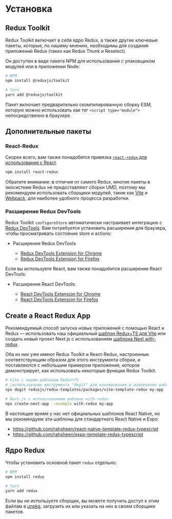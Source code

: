 # Установка

## Redux Toolkit

Redux Toolkit включает в себя ядро ​​Redux, а также другие ключевые пакеты, которые, по нашему мнению, необходимы для создания приложений Redux (таких как Redux Thunk и Reselect).

Он доступен в виде пакета NPM для использования с упаковщиком модулей или в приложении Node:

```bash
# NPM
npm install @reduxjs/toolkit

# Yarn
yarn add @reduxjs/toolkit
```

Пакет включает предварительно скомпилированную сборку ESM, которую можно использовать как тег `<script type="module">` непосредственно в браузере.

## Дополнительные пакеты

### React-Redux

Скорее всего, вам также понадобятся привязка [`react-redux` для использования с React](https://github.com/reduxjs/react-redux).

```bash
npm install react-redux
```

Обратите внимание: в отличие от самого Redux, многие пакеты в экосистеме Redux не предоставляют сборки UMD, поэтому мы рекомендуем использовать сборщики модулей, такие как [Vite](https://vitejs.dev/) и [Webpack](https://webpack.js.org/), для наиболее удобного процесса разработки.

### Расширение Redux DevTools

Redux Toolkit `configureStore` автоматически настраивает интеграцию с [Redux DevTools](https://github.com/reduxjs/redux-devtools/tree/main/extension). Вам потребуется установить расширения для браузера, чтобы просматривать состояние store и actions:

- Расширение Redux DevTools

  - [Redux DevTools Extension for Chrome](https://chrome.google.com/webstore/detail/redux-devtools/lmhkpmbekcpmknklioeibfkpmmfibljd?hl=en)
  - [Redux DevTools Extension for Firefox](https://addons.mozilla.org/en-US/firefox/addon/reduxdevtools/)

Если вы используете React, вам также понадобится расширение React DevTools:

- Расширение React DevTools:

  - [React DevTools Extension for Chrome](https://chrome.google.com/webstore/detail/react-developer-tools/fmkadmapgofadopljbjfkapdkoienihi?hl=en)
  - [React DevTools Extension for Firefox](https://addons.mozilla.org/en-US/firefox/addon/react-devtools/)

## Create a React Redux App

Рекомендуемый способ запуска новых приложений с помощью React и Redux — использовать наш официальный [шаблон Redux+TS для Vite](https://github.com/reduxjs/redux-templates) или создать новый проект Next.js с использованием [шаблона Next with-redux](https://github.com/vercel/next.js/tree/canary/examples/with-redux).

Оба из них уже имеют Redux Toolkit и React-Redux, настроенные соответствующим образом для этого инструмента сборки, и поставляются с небольшим примером приложения, которое демонстрирует, как использовать некоторые функции Redux Toolkit.

```bash
# Vite с нашим шаблоном Redux+TS
# (использование инструмента "degit" для клонирования и извлечения шаблона)
npx degit reduxjs/redux-templates/packages/vite-template-redux my-app

# Next.js с использованием шаблона with-redux
npx create-next-app --example with-redux my-app
```

В настоящее время у нас нет официальных шаблонов React Native, но мы рекомендуем эти шаблоны для стандартного React Native и Expo:

- https://github.com/rahsheen/react-native-template-redux-typescript
- https://github.com/rahsheen/expo-template-redux-typescript

## Ядро Redux

Чтобы установить основной пакет `redux` отдельно:

```bash
# NPM
npm install redux

# Yarn
yarn add redux
```

Если вы не используете сборщик, вы можете получить доступ к этим файлам в [unpkg](https://unpkg.com/redux/), загрузить их или указать на них в своем сборщике пакетов.
